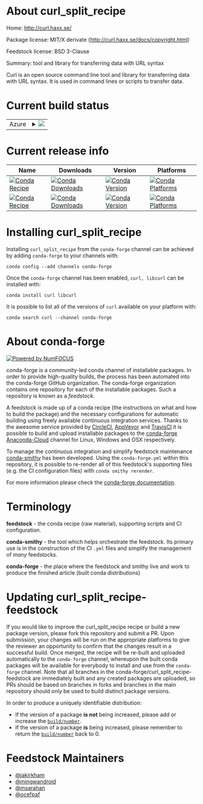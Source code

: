About curl_split_recipe
=======================

Home: http://curl.haxx.se/

Package license: MIT/X derivate (http://curl.haxx.se/docs/copyright.html)

Feedstock license: BSD 3-Clause

Summary: tool and library for transferring data with URL syntax

Curl is an open source command line tool and library for transferring data
with URL syntax. It is used in command lines or scripts to transfer data.


Current build status
====================


<table>
    
  <tr>
    <td>Azure</td>
    <td>
      <details>
        <summary>
          <a href="https://dev.azure.com/conda-forge/feedstock-builds/_build/latest?definitionId=203&branchName=master">
            <img src="https://dev.azure.com/conda-forge/feedstock-builds/_apis/build/status/curl-feedstock?branchName=master">
          </a>
        </summary>
        <table>
          <thead><tr><th>Variant</th><th>Status</th></tr></thead>
          <tbody><tr>
              <td>linux</td>
              <td>
                <a href="https://dev.azure.com/conda-forge/feedstock-builds/_build/latest?definitionId=203&branchName=master">
                  <img src="https://dev.azure.com/conda-forge/feedstock-builds/_apis/build/status/curl-feedstock?branchName=master&jobName=linux&configuration=linux_" alt="variant">
                </a>
              </td>
            </tr><tr>
              <td>linux_aarch64</td>
              <td>
                <a href="https://dev.azure.com/conda-forge/feedstock-builds/_build/latest?definitionId=203&branchName=master">
                  <img src="https://dev.azure.com/conda-forge/feedstock-builds/_apis/build/status/curl-feedstock?branchName=master&jobName=linux&configuration=linux_aarch64_" alt="variant">
                </a>
              </td>
            </tr><tr>
              <td>linux_ppc64le</td>
              <td>
                <a href="https://dev.azure.com/conda-forge/feedstock-builds/_build/latest?definitionId=203&branchName=master">
                  <img src="https://dev.azure.com/conda-forge/feedstock-builds/_apis/build/status/curl-feedstock?branchName=master&jobName=linux&configuration=linux_ppc64le_" alt="variant">
                </a>
              </td>
            </tr><tr>
              <td>osx</td>
              <td>
                <a href="https://dev.azure.com/conda-forge/feedstock-builds/_build/latest?definitionId=203&branchName=master">
                  <img src="https://dev.azure.com/conda-forge/feedstock-builds/_apis/build/status/curl-feedstock?branchName=master&jobName=osx&configuration=osx_" alt="variant">
                </a>
              </td>
            </tr><tr>
              <td>win_c_compilervs2008</td>
              <td>
                <a href="https://dev.azure.com/conda-forge/feedstock-builds/_build/latest?definitionId=203&branchName=master">
                  <img src="https://dev.azure.com/conda-forge/feedstock-builds/_apis/build/status/curl-feedstock?branchName=master&jobName=win&configuration=win_c_compilervs2008" alt="variant">
                </a>
              </td>
            </tr><tr>
              <td>win_c_compilervs2015</td>
              <td>
                <a href="https://dev.azure.com/conda-forge/feedstock-builds/_build/latest?definitionId=203&branchName=master">
                  <img src="https://dev.azure.com/conda-forge/feedstock-builds/_apis/build/status/curl-feedstock?branchName=master&jobName=win&configuration=win_c_compilervs2015" alt="variant">
                </a>
              </td>
            </tr>
          </tbody>
        </table>
      </details>
    </td>
  </tr>
</table>

Current release info
====================

| Name | Downloads | Version | Platforms |
| --- | --- | --- | --- |
| [![Conda Recipe](https://img.shields.io/badge/recipe-curl-green.svg)](https://anaconda.org/conda-forge/curl) | [![Conda Downloads](https://img.shields.io/conda/dn/conda-forge/curl.svg)](https://anaconda.org/conda-forge/curl) | [![Conda Version](https://img.shields.io/conda/vn/conda-forge/curl.svg)](https://anaconda.org/conda-forge/curl) | [![Conda Platforms](https://img.shields.io/conda/pn/conda-forge/curl.svg)](https://anaconda.org/conda-forge/curl) |
| [![Conda Recipe](https://img.shields.io/badge/recipe-libcurl-green.svg)](https://anaconda.org/conda-forge/libcurl) | [![Conda Downloads](https://img.shields.io/conda/dn/conda-forge/libcurl.svg)](https://anaconda.org/conda-forge/libcurl) | [![Conda Version](https://img.shields.io/conda/vn/conda-forge/libcurl.svg)](https://anaconda.org/conda-forge/libcurl) | [![Conda Platforms](https://img.shields.io/conda/pn/conda-forge/libcurl.svg)](https://anaconda.org/conda-forge/libcurl) |

Installing curl_split_recipe
============================

Installing `curl_split_recipe` from the `conda-forge` channel can be achieved by adding `conda-forge` to your channels with:

```
conda config --add channels conda-forge
```

Once the `conda-forge` channel has been enabled, `curl, libcurl` can be installed with:

```
conda install curl libcurl
```

It is possible to list all of the versions of `curl` available on your platform with:

```
conda search curl --channel conda-forge
```


About conda-forge
=================

[![Powered by NumFOCUS](https://img.shields.io/badge/powered%20by-NumFOCUS-orange.svg?style=flat&colorA=E1523D&colorB=007D8A)](http://numfocus.org)

conda-forge is a community-led conda channel of installable packages.
In order to provide high-quality builds, the process has been automated into the
conda-forge GitHub organization. The conda-forge organization contains one repository
for each of the installable packages. Such a repository is known as a *feedstock*.

A feedstock is made up of a conda recipe (the instructions on what and how to build
the package) and the necessary configurations for automatic building using freely
available continuous integration services. Thanks to the awesome service provided by
[CircleCI](https://circleci.com/), [AppVeyor](https://www.appveyor.com/)
and [TravisCI](https://travis-ci.com/) it is possible to build and upload installable
packages to the [conda-forge](https://anaconda.org/conda-forge)
[Anaconda-Cloud](https://anaconda.org/) channel for Linux, Windows and OSX respectively.

To manage the continuous integration and simplify feedstock maintenance
[conda-smithy](https://github.com/conda-forge/conda-smithy) has been developed.
Using the ``conda-forge.yml`` within this repository, it is possible to re-render all of
this feedstock's supporting files (e.g. the CI configuration files) with ``conda smithy rerender``.

For more information please check the [conda-forge documentation](https://conda-forge.org/docs/).

Terminology
===========

**feedstock** - the conda recipe (raw material), supporting scripts and CI configuration.

**conda-smithy** - the tool which helps orchestrate the feedstock.
                   Its primary use is in the construction of the CI ``.yml`` files
                   and simplify the management of *many* feedstocks.

**conda-forge** - the place where the feedstock and smithy live and work to
                  produce the finished article (built conda distributions)


Updating curl_split_recipe-feedstock
====================================

If you would like to improve the curl_split_recipe recipe or build a new
package version, please fork this repository and submit a PR. Upon submission,
your changes will be run on the appropriate platforms to give the reviewer an
opportunity to confirm that the changes result in a successful build. Once
merged, the recipe will be re-built and uploaded automatically to the
`conda-forge` channel, whereupon the built conda packages will be available for
everybody to install and use from the `conda-forge` channel.
Note that all branches in the conda-forge/curl_split_recipe-feedstock are
immediately built and any created packages are uploaded, so PRs should be based
on branches in forks and branches in the main repository should only be used to
build distinct package versions.

In order to produce a uniquely identifiable distribution:
 * If the version of a package **is not** being increased, please add or increase
   the [``build/number``](https://conda.io/docs/user-guide/tasks/build-packages/define-metadata.html#build-number-and-string).
 * If the version of a package **is** being increased, please remember to return
   the [``build/number``](https://conda.io/docs/user-guide/tasks/build-packages/define-metadata.html#build-number-and-string)
   back to 0.

Feedstock Maintainers
=====================

* [@jakirkham](https://github.com/jakirkham/)
* [@mingwandroid](https://github.com/mingwandroid/)
* [@msarahan](https://github.com/msarahan/)
* [@ocefpaf](https://github.com/ocefpaf/)

